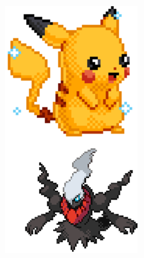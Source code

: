 <img align="left" width="350" src="https://github.com/Reyy01/Reyy01/blob/main/pickachushiny.gif">
<samp>
<samp>
<samp>
<samp>
<img align="left" width="350" src="https://github.com/Reyy01/Reyy01/blob/main/pokemon.gif"></a><br><samp>
<!--
**Reyy01/Reyy01** is a ✨ _special_ ✨ repository because its `README.md` (this file) appears on your GitHub profile.

Here are some ideas to get you started:

- 🔭 I’m currently working on ...
- 🌱 I’m currently learning ...
- 👯 I’m looking to collaborate on ...
- 🤔 I’m looking for help with ...
- 💬 Ask me about ...
- 📫 How to reach me: ...
- 😄 Pronouns: ...
- ⚡ Fun fact: ...
-->
